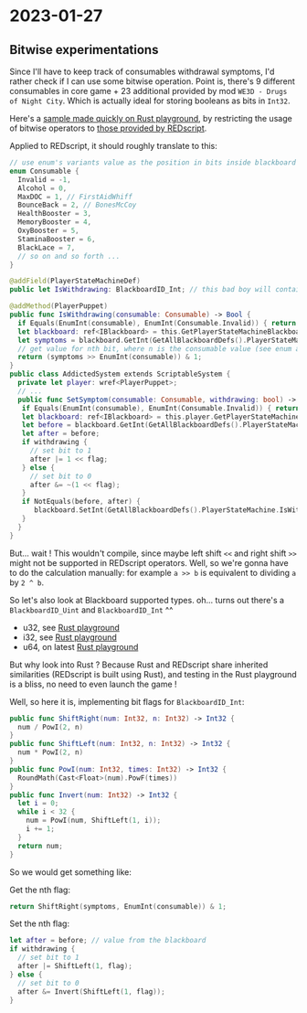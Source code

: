 # 2023-01-27

## Bitwise experimentations

Since I'll have to keep track of consumables withdrawal symptoms, I'd rather check if I can use some bitwise operation.
Point is, there's 9 different consumables in core game + 23 additional provided by mod `WE3D - Drugs of Night City`.
Which is actually ideal for storing booleans as bits in `Int32`.

Here's a [sample made quickly on Rust playground](https://play.rust-lang.org/?version=stable&mode=debug&edition=2021&gist=6bc82273ff43eb54f43c6176048d118e), by restricting the usage of bitwise operators to [those provided by REDscript](https://wiki.redmodding.org/redscript/language/native-types#operators).

Applied to REDscript, it should roughly translate to this:

```swift
// use enum's variants value as the position in bits inside blackboard's Int32
enum Consumable {
  Invalid = -1,
  Alcohol = 0,
  MaxDOC = 1, // FirstAidWhiff
  BounceBack = 2, // BonesMcCoy
  HealthBooster = 3,
  MemoryBooster = 4,
  OxyBooster = 5,
  StaminaBooster = 6,
  BlackLace = 7,
  // so on and so forth ...
}

@addField(PlayerStateMachineDef)
public let IsWithdrawing: BlackboardID_Int; // this bad boy will contains all consumables withdrawal symptom bool, one for each bit

@addMethod(PlayerPuppet)
public func IsWithdrawing(consumable: Consumable) -> Bool {
  if Equals(EnumInt(consumable), EnumInt(Consumable.Invalid)) { return false; }
  let blackboard: ref<IBlackboard> = this.GetPlayerStateMachineBlackboard();
  let symptoms = blackboard.GetInt(GetAllBlackboardDefs().PlayerStateMachine.IsWithdrawing);
  // get value for nth bit, where n is the consumable value (see enum above) 
  return (symptoms >> EnumInt(consumable)) & 1;
}
public class AddictedSystem extends ScriptableSystem {
  private let player: wref<PlayerPuppet>;
  // ...
  public func SetSymptom(consumable: Consumable, withdrawing: bool) -> Void {
   if Equals(EnumInt(consumable), EnumInt(Consumable.Invalid)) { return; }
   let blackboard: ref<IBlackboard> = this.player.GetPlayerStateMachineBlackboard();
   let before = blackboard.GetInt(GetAllBlackboardDefs().PlayerStateMachine.IsWithdrawing);
   let after = before;
   if withdrawing {
     // set bit to 1
     after |= 1 << flag;
   } else {
     // set bit to 0
     after &= ~(1 << flag);
   }
   if NotEquals(before, after) {
      blackboard.SetInt(GetAllBlackboardDefs().PlayerStateMachine.IsWithdrawing, after);
   }
  }
}
```

But... wait ! This wouldn't compile, since maybe left shift `<<` and right shift `>>` might not be supported in REDscript operators.
Well, so we're gonna have to do the calculation manually: for example `a >> b` is equivalent to dividing `a` by `2 ^ b`.

So let's also look at Blackboard supported types.
oh... turns out there's a `BlackboardID_Uint` and `BlackboardID_Int` ^^

- u32, see [Rust playground](https://play.rust-lang.org/?version=stable&mode=debug&edition=2021&gist=15c30ec8ddb6a5cc2dbfb926baa5da75)
- i32, see [Rust playground](https://play.rust-lang.org/?version=stable&mode=debug&edition=2021&gist=4700b61d13468b88f778f6e9c9a7fb11)
- u64, on latest [Rust playground](https://play.rust-lang.org/?version=stable&mode=debug&edition=2021&gist=c803351e12368b00712e629902ed26b5)

But why look into Rust ?
Because Rust and REDscript share inherited similarities (REDscript is built using Rust),
and testing in the Rust playground is a bliss, no need to even launch the game !

Well, so here it is, implementing bit flags for `BlackboardID_Int`:

```swift
public func ShiftRight(num: Int32, n: Int32) -> Int32 {
  num / PowI(2, n)
}
public func ShiftLeft(num: Int32, n: Int32) -> Int32 {
  num * PowI(2, n)
}
public func PowI(num: Int32, times: Int32) -> Int32 {
  RoundMath(Cast<Float>(num).PowF(times))
}
public func Invert(num: Int32) -> Int32 {
  let i = 0;
  while i < 32 {
    num = PowI(num, ShiftLeft(1, i));
    i += 1;
  }
  return num;
}
```

So we would get something like:

Get the nth flag:

```swift
return ShiftRight(symptoms, EnumInt(consumable)) & 1;
```

Set the nth flag:

```swift
let after = before; // value from the blackboard
if withdrawing {
  // set bit to 1
  after |= ShiftLeft(1, flag);
} else {
  // set bit to 0
  after &= Invert(ShiftLeft(1, flag));
}
```
